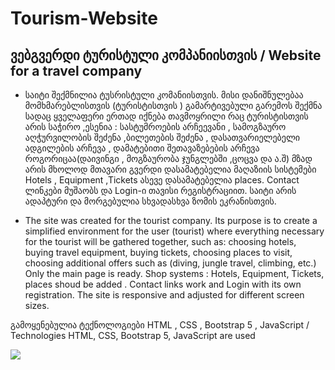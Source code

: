 # Tourism-Website
## ვებგვერდი ტურისტული კომპანიისთვის / Website for a travel company

+ საიტი შექმნილია ტუსრისტული კომანიისთვის. მისი დანიშნულებაა მომხმარებლისთვის (ტურისტისთვის ) გამარტივებული გარემოს შექმნა სადაც ყველაფერი ერთად იქნება თავმოყრილი რაც ტურისტისთვის არის საჭირო ,ესენია : სასტუმროების არჩეევანი , სამოგზაურო აღჭურვილობის შეძენა ,ბილეთების შეძენა , დასათვარიელებელი ადგილების არჩევა , დამატებითი შეთავაზებების არჩევა როგორიცაა(დაივინგი , მოგზაურობა ჯუნგლებში ,ცოცვა და ა.შ) მზად არის მხოლოდ მთავარი გვერდი  დასამატებელია მაღაზიის სისტემები Hotels , Equipment ,Tickets ასევე დასამატებელია places. Contact ლინკები მუშაობს და Login-ი თავისი რეგისტრაციით. საიტი არის ადაპტური და მორგებულია სხვადასხვა ზომის ეკრანისთვის.


+ The site was created for the tourist company. Its purpose is to create a simplified environment for the user (tourist) where everything necessary for the tourist will be gathered together, such as: choosing hotels, buying travel equipment, buying tickets, choosing places to visit, choosing additional offers such as (diving, jungle travel, climbing, etc.) Only the main page is ready. Shop systems : Hotels, Equipment, Tickets, places shoud be added . Contact links work and Login with its own registration. The site is responsive and adjusted for different screen sizes.


გამოყენებულია ტექნოლოგიები HTML , CSS , Bootstrap 5 , JavaScript / Technologies HTML, CSS, Bootstrap 5, JavaScript are used

![](imgs/tourism.png)
